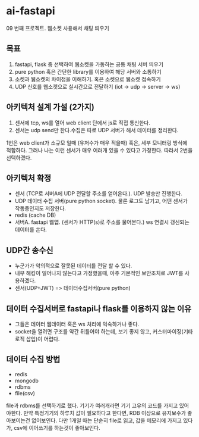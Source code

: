 # ai-fastapi
09 번째 프로젝트. 웹소켓 사용해서 채팅 띄우기

## 목표
1. fastapi, flask 중 선택하여 웹소켓을 가동하는 공통 채팅 서버 띄우기
2. pure python 혹은 간단한 library를 이용하여 해당 서버와 소통하기
3. 소켓과 웹소켓의 차이점을 이해하기. 혹은 소켓으로 웹소켓 접속하기
4. UDP 신호를 웹소켓으로 실시간으로 전달하기 (iot -> udp -> server -> ws)

## 아키텍처 설계 가설 (2가지)
1. 센서에 tcp, ws를 열어 web client 단에서 js로 직접 통신한다.
2. 센서는 udp send만 한다.수집은 따로 UDP 서버가 해서 데이터를 정리한다.

1번은 web client가 소규모 일때 (유저수가 매우 적을때) 혹은, 세부 모니터링 방식에 적합하다.
그러나 나는 이런 센서가 매우 여러개 있을 수 있다고 가정한다. 따라서 2번을 선택하겠다.

## 아키텍처 확정
- 센서 (TCP로 서버A에 UDP 전달할 주소를 얻어온다.). UDP 발송만 진행한다.
- UDP 데이터 수집 서버(pure python socket). 물론 로그도 남기고, 어떤 센서가 작동중인지도 저장한다.
- redis (cache DB)
- 서버A. fastapi 웹앱. (센서가 HTTP(s)로 주소를 물어본다.) ws 연결시 갱신되는 데이터를 쏜다.

## UDP간 송수신
- 누군가가 악의적으로 잘못된 데이터를 전달 할 수 있다.
- 내부 해킹이 일어나지 않는다고 가정했을때, 아주 기본적인 보안조치로 JWT를 사용하겠다.
- 센서(UDP+JWT) => 데이터수집서버(pure python)

## 데이터 수집서버로 fastapi나 flask를 이용하지 않는 이유
- 그들은 데이터 웹데이터 혹은 ws 처리에 익숙하거나 좋다.
- socket을 열려면 구조를 약간 뒤틀어야 하는데, 보기 좋지 않고, 커스터마이징(기타 로직 삽입)이 어렵다.

## 데이터 수집 방법
- redis
- mongodb
- rdbms
- file(csv)

file과 rdbms를 선택하기로 했다. 기기가 여러개라면 기기 고유의 코드를 가지고 있어야한다. 만약 특정기기의 하루치 값이 필요하다고 한다면, RDB 이상으로 유지보수가 좋아보이는건 없어보인다. 다만 1개일 때는 단순히 file로 읽고, 값을 메모리에 가지고 있다가, csv에 이어쓰기를 하는것이 좋아보인다.
